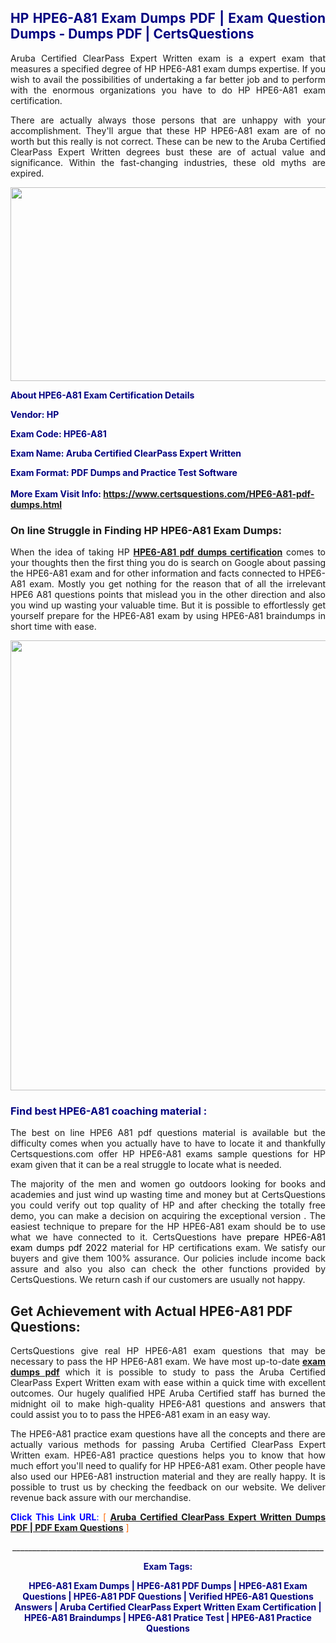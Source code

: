 <h2 style="text-align: justify;"><span style="color: #000080;">HP HPE6-A81 Exam Dumps PDF | Exam Question Dumps - Dumps PDF | CertsQuestions</span></h2>
<p style="text-align: justify;">Aruba Certified ClearPass Expert Written exam is a expert exam that measures a specified degree of HP  HPE6-A81 exam dumps expertise. If you wish to avail the possibilities of undertaking a far better job and to perform with the enormous organizations you have to do HP HPE6-A81 exam certification.</p>
<p style="text-align: justify;">There are actually always those persons that are unhappy with your accomplishment. They'll argue that these HP  HPE6-A81 exam are of no worth but this really is not correct. These can be new to the Aruba Certified ClearPass Expert Written degrees bust these are of actual value and significance. Within the fast-changing industries, these old myths are expired.</p>
<p><img style="display: block; margin-left: auto; margin-right: auto;" src="https://i.imgur.com/eaP4ae9.png" width="840" height="310" /></p>
<p><span style="color: #000080;"><strong>About HPE6-A81 Exam Certification Details</strong></span></p>
<p><span style="color: #000080;"><strong>Vendor: HP<br /></strong></span></p>
<p><span style="color: #000080;"><strong>Exam Code: HPE6-A81</strong></span></p>
<p><span style="color: #000080;"><strong>Exam Name: Aruba Certified ClearPass Expert Written</strong></span></p>
<p><span style="color: #000080;"><strong>Exam Format: PDF Dumps and Practice Test Software<br /><br />More Exam Visit Info: <span style="color: #ff6600;"><a href="https://www.certsquestions.com/HPE6-A81-pdf-dumps.html">https://www.certsquestions.com/HPE6-A81-pdf-dumps.html</a></span></strong></span></p>
<h3>On line Struggle in Finding HP HPE6-A81 Exam Dumps:</h3>
<p style="text-align: justify;">When the idea of taking HP <a href="https://www.certsquestions.com/HPE6-A81-pdf-dumps.html"><strong> HPE6-A81 pdf dumps certification</strong></a> comes to your thoughts then the first thing you do is search on Google about passing the HPE6-A81 exam and for other information and facts connected to HPE6-A81 exam. Mostly you get nothing for the reason that of all the irrelevant HPE6 A81 questions points that mislead you in the other direction and also you wind up wasting your valuable time. But it is possible to effortlessly get yourself prepare for the HPE6-A81 exam by using HPE6-A81 braindumps in short time with ease.</p>
<p><a href="https://www.certsquestions.com/HPE6-A81-pdf-dumps.html"><img style="display: block; margin-left: auto; margin-right: auto;" src="https://i.imgur.com/pxhoKQ2.png" width="720" /></a></p>
<h3><span style="color: #000080;">Find best  HPE6-A81 coaching material :</span></h3>
<p style="text-align: justify;">The best on line HPE6 A81 pdf questions material is available but the difficulty comes when you actually have to have to locate it and thankfully Certsquestions.com offer HP HPE6-A81 exams sample questions for HP  exam given that it can be a real struggle to locate what is needed.</p>
<p style="text-align: justify;">The majority of the men and women go outdoors looking for books and academies and just wind up wasting time and money but at CertsQuestions you could verify out top quality of HP  and after checking the totally free demo, you can make a decision on acquiring the exceptional version . The easiest technique to prepare for the HP HPE6-A81 exam should be to use what we have connected to it. CertsQuestions have <span style="color: #000000;">prepare HPE6-A81 exam dumps pdf 2022</span> material for HP certifications exam. We satisfy our buyers and give them 100% assurance. Our policies include income back assure and also you also can check the other functions provided by CertsQuestions. We return cash if our customers are usually not happy.</p>
<h2>Get Achievement with Actual HPE6-A81 PDF Questions:</h2>
<p style="text-align: justify;">CertsQuestions give real HP HPE6-A81 exam questions that may be necessary to pass the HP  HPE6-A81 exam. We have most up-to-date<strong>&nbsp;<a href="https://www.certsquestions.com/">exam dumps pdf</a></strong>&nbsp;which it is possible to study to pass the Aruba Certified ClearPass Expert Written exam with ease within a quick time with excellent outcomes. Our hugely qualified HPE Aruba Certified staff has burned the midnight oil to make high-quality HPE6-A81 questions and answers that could assist you to to pass the HPE6-A81 exam in an easy way.</p>
<p style="text-align: justify;">The HPE6-A81 practice exam questions have all the concepts and there are actually various methods for passing Aruba Certified ClearPass Expert Written exam. HPE6-A81 practice questions helps you to know that how much effort you'll need to qualify for HP  HPE6-A81 exam. Other people have also used our HPE6-A81 instruction material and they are really happy. It is possible to trust us by checking the feedback on our website. We deliver revenue back assure with our merchandise.</p>
<p style="text-align: justify;"><span style="color: #0000ff;"><strong>Click This Link URL</strong>:</span> <span style="color: #ff6600;">[ <strong><a href="https://www.certsquestions.com/hpe-aruba-certified-certification.html">Aruba Certified ClearPass Expert Written Dumps PDF | PDF Exam Questions</a></strong> ]</span></p>
<p style="text-align: center;">______________________________________________________________________________</p>
<p style="text-align: center;"><span style="color: #000080;"><strong>Exam Tags:</strong></span></p>
<p style="text-align: center;"><span style="color: #000080;"><strong>HPE6-A81 Exam Dumps | HPE6-A81 PDF Dumps | HPE6-A81 Exam Questions | HPE6-A81 PDF Questions | Verified HPE6-A81 Questions Answers | Aruba Certified ClearPass Expert Written Exam Certification | HPE6-A81 Braindumps | HPE6-A81 Pratice Test | HPE6-A81 Practice Questions</strong></span></p>
